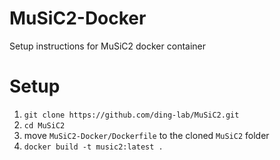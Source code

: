 # MuSiC2-Docker
Setup instructions for MuSiC2 docker container

# Setup

1. `git clone https://github.com/ding-lab/MuSiC2.git`
2. `cd MuSiC2`
3. move `MuSiC2-Docker/Dockerfile` to the cloned `MuSiC2` folder
4. `docker build -t music2:latest .`

